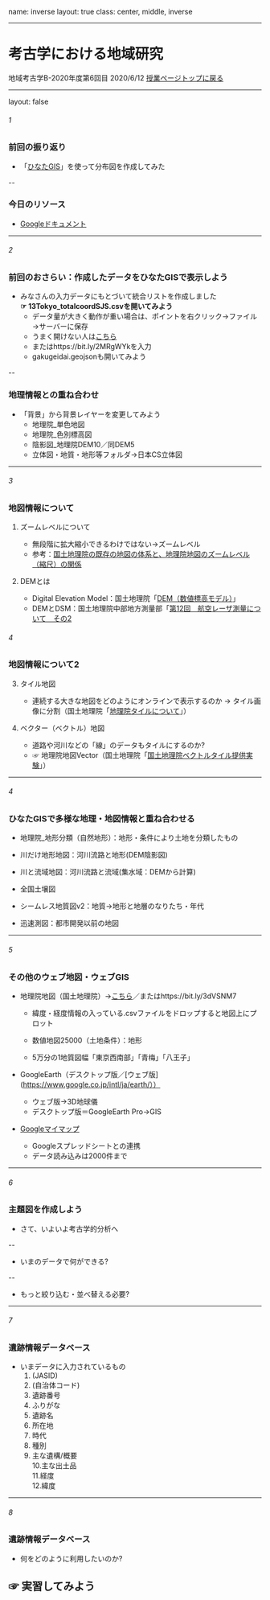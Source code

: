 name: inverse
layout: true
class: center, middle, inverse

---
# 考古学における地域研究 
地域考古学B-2020年度第6回目
2020/6/12
[授業ページトップに戻る](https://kotdijian.github.io/ChiikiKoukoB-2020/)

---
layout: false
###### 1
### 前回の振り返り
* 「[ひなたGIS](https://hgis.pref.miyazaki.lg.jp/hinata/hinata.html)」を使って分布図を作成してみた  

--

### 今日のリソース

* [Googleドキュメント](https://docs.google.com/document/d/1lhbKmEWhqn5ZIRcdGRPH6uIPql74TKYhm1WztlqtN-8/edit?usp=sharing)  

---
###### 2
### 前回のおさらい：作成したデータをひなたGISで表示しよう  

* みなさんの入力データにもとづいて統合リストを作成しました  
    **☞ 13Tokyo_totalcoordSJS.csvを開いてみよう**  
    * データ量が大きく動作が重い場合は、ポイントを右クリック→ファイル→サーバーに保存  
    * うまく開けない人は[こちら](https://bit.ly/2MRgWYk) 
    * またはhttps://bit.ly/2MRgWYkを入力
    * gakugeidai.geojsonも開いてみよう

--

### 地理情報との重ね合わせ

* 「背景」から背景レイヤーを変更してみよう  
    * 地理院_単色地図  
    * 地理院_色別標高図  
    * 陰影図_地理院DEM10／同DEM5  
    * 立体図・地質・地形等フォルダ→日本CS立体図

---
###### 3
### 地図情報について  
1. ズームレベルについて  
    * 無段階に拡大縮小できるわけではない→ズームレベル
    * 参考：[国土地理院の既存の地図の体系と、地理院地図のズームレベル（縮尺）の関係](http://yamao.lolipop.jp/map/2017/gsi/hikaku.htm)  
    
2. DEMとは  
    * Digital Elevation Model：国土地理院「[DEM（数値標高モデル）](https://www.gsi.go.jp/KIDS/KIDS16.html)」  
    * DEMとDSM：国土地理院中部地方測量部「[第12回　航空レーザ測量について　その2](https://www.gsi.go.jp/chubu/minichishiki12.html)  

###### 4
### 地図情報について2  
3. タイル地図  
    * 連続する大きな地図をどのようにオンラインで表示するのか → タイル画像に分割（国土地理院「[地理院タイルについて](https://maps.gsi.go.jp/development/siyou.html)」）

4. ベクター（ベクトル）地図  
    * 道路や河川などの「線」のデータもタイルにするのか?
    * ☞ 地理院地図Vector（国土地理院「[国土地理院ベクトルタイル提供実験](https://maps.gsi.go.jp/development/vt_expt.html)」）
   

---
###### 4
### ひなたGISで多様な地理・地図情報と重ね合わせる  

* 地理院_地形分類（自然地形）：地形・条件により土地を分類したもの  

* 川だけ地形地図：河川流路と地形(DEM陰影図)  

* 川と流域地図：河川流路と流域(集水域：DEMから計算)　　

* 全国土壌図

* シームレス地質図v2：地質→地形と地層のなりたち・年代

* 迅速測図：都市開発以前の地図

---
###### 5
### その他のウェブ地図・ウェブGIS

* 地理院地図（国土地理院）→[こちら](https://bit.ly/3dVSNM7)／またはhttps://bit.ly/3dVSNM7  
    * 緯度・経度情報の入っている.csvファイルをドロップすると地図上にプロット  
    
    * 数値地図25000（土地条件）：地形  
    * 5万分の1地質図幅「東京西南部」「青梅」「八王子」 
    
* GoogleEarth（デスクトップ版／[ウェブ版](https://www.google.co.jp/intl/ja/earth/））
    * ウェブ版→3D地球儀  
    * デスクトップ版＝GoogleEarth Pro→GIS  

* [Googleマイマップ](https://www.google.co.jp/intl/ja/maps/about/mymaps/)  
    * Googleスプレッドシートとの連携  
    * データ読み込みは2000件まで 

---
###### 6
### 主題図を作成しよう  
* さて、いよいよ考古学的分析へ  

--

* いまのデータで何ができる?  

--

* もっと絞り込む・並べ替える必要?  

---
###### 7
### 遺跡情報データベース

* いまデータに入力されているもの
    1. (JASID)  
    2. (自治体コード)  
    3. 遺跡番号  
    4. ふりがな  
    5. 遺跡名  
    6. 所在地  
    7. 時代  
    8. 種別  
    9. 主な遺構/概要  
    10.主な出土品  
    11.経度  
    12.緯度  

---
###### 8
### 遺跡情報データベース

* 何をどのように利用したいのか?  

## ☞ 実習してみよう  

